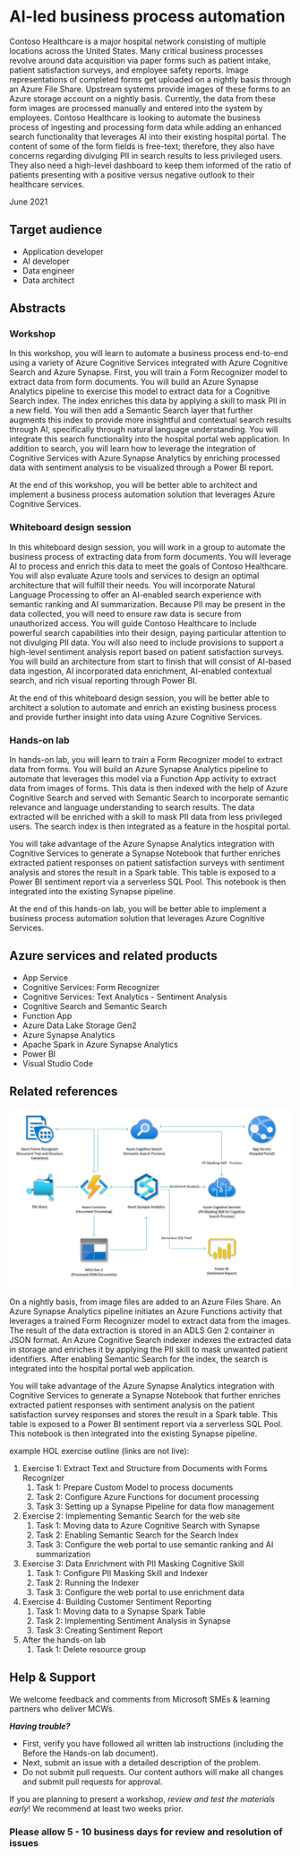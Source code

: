 # AI-led business process automation

Contoso Healthcare is a major hospital network consisting of multiple locations across the United States. Many critical business processes revolve around data acquisition via paper forms such as patient intake, patient satisfaction surveys, and employee safety reports. Image representations of completed forms get uploaded on a nightly basis through an Azure File Share. Upstream systems provide images of these forms to an Azure storage account on a nightly basis. Currently, the data from these form images are processed manually and entered into the system by employees. Contoso Healthcare is looking to automate the business process of ingesting and processing form data while adding an enhanced search functionality that leverages AI into their existing hospital portal. The content of some of the form fields is free-text; therefore, they also have concerns regarding divulging PII in search results to less privileged users. They also need a high-level dashboard to keep them informed of the ratio of patients presenting with a positive versus negative outlook to their healthcare services.

June 2021

## Target audience

- Application developer
- AI developer
- Data engineer
- Data architect

## Abstracts

### Workshop

In this workshop, you will learn to automate a business process end-to-end using a variety of Azure Cognitive Services integrated with Azure Cognitive Search and Azure Synapse. First, you will train a Form Recognizer model to extract data from form documents. You will build an Azure Synapse Analytics pipeline to exercise this model to extract data for a Cognitive Search index. The index enriches this data by applying a skill to mask PII in a new field. You will then add a Semantic Search layer that further augments this index to provide more insightful and contextual search results through AI, specifically through natural language understanding. You will integrate this search functionality into the hospital portal web application. In addition to search, you will learn how to leverage the integration of Cognitive Services with Azure Synapse Analytics by enriching processed data with sentiment analysis to be visualized through a Power BI report.

At the end of this workshop, you will be better able to architect and implement a business process automation solution that leverages Azure Cognitive Services.

### Whiteboard design session

In this whiteboard design session, you will work in a group to automate the business process of extracting data from form documents. You will leverage AI to process and enrich this data to meet the goals of Contoso Healthcare. You will also evaluate Azure tools and services to design an optimal architecture that will fulfill their needs. You will incorporate Natural Language Processing to offer an AI-enabled search experience with semantic ranking and AI summarization. Because PII may be present in the data collected, you will need to ensure raw data is secure from unauthorized access. You will guide Contoso Healthcare to include powerful search capabilities into their design, paying particular attention to not divulging PII data. You will also need to include provisions to support a high-level sentiment analysis report based on patient satisfaction surveys. You will build an architecture from start to finish that will consist of AI-based data ingestion, AI incorporated data enrichment, AI-enabled contextual search, and rich visual reporting through Power BI.

At the end of this whiteboard design session, you will be better able to architect a solution to automate and enrich an existing business process and provide further insight into data using Azure Cognitive Services.

### Hands-on lab

In hands-on lab, you will learn to train a Form Recognizer model to extract data from forms. You will build an Azure Synapse Analytics pipeline to automate that leverages this model via a Function App activity to extract data from images of forms. This data is then indexed with the help of Azure Cognitive Search and served with Semantic Search to incorporate semantic relevance and language understanding to search results. The data extracted will be enriched with a skill to mask PII data from less privileged users. The search index is then integrated as a feature in the hospital portal.

You will take advantage of the Azure Synapse Analytics integration with Cognitive Services to generate a Synapse Notebook that further enriches extracted patient responses on patient satisfaction surveys with sentiment analysis and stores the result in a Spark table. This table is exposed to a Power BI sentiment report via a serverless SQL Pool. This notebook is then integrated into the existing Synapse pipeline.

At the end of this hands-on lab, you will be better able to implement a business process automation solution that leverages Azure Cognitive Services.

## Azure services and related products

- App Service
- Cognitive Services: Form Recognizer
- Cognitive Services: Text Analytics - Sentiment Analysis
- Cognitive Search and Semantic Search
- Function App
- Azure Data Lake Storage Gen2
- Azure Synapse Analytics
- Apache Spark in Azure Synapse Analytics
- Power BI
- Visual Studio Code

## Related references

![The solution architecture diagram as described in the paragraph that follows.](Media/architecture.png "Solution architecture")

On a nightly basis, from image files are added to an Azure Files Share. An Azure Synapse Analytics pipeline initiates an Azure Functions activity that leverages a trained Form Recognizer model to extract data from the images. The result of the data extraction is stored in an ADLS Gen 2 container in JSON format. An Azure Cognitive Search indexer indexes the extracted data in storage and enriches it by applying the PII skill to mask unwanted patient identifiers. After enabling Semantic Search for the index, the search is integrated into the hospital portal web application.

You will take advantage of the Azure Synapse Analytics integration with Cognitive Services to generate a Synapse Notebook that further enriches extracted patient responses with sentiment analysis on the patient satisfaction survey responses and stores the result in a Spark table. This table is exposed to a Power BI sentiment report via a serverless SQL Pool. This notebook is then integrated into the existing Synapse pipeline.

example HOL exercise outline (links are not live):

1. Exercise 1: Extract Text and Structure from Documents with Forms Recognizer
   1. Task 1: Prepare Custom Model to process documents
   2. Task 2: Configure Azure Functions for document processing
   3. Task 3: Setting up a Synapse Pipeline for data flow management
2. Exercise 2: Implementing Semantic Search for the web site
   1. Task 1: Moving data to Azure Cognitive Search with Synapse
   2. Task 2: Enabling Semantic Search for the Search Index
   3. Task 3: Configure the web portal to use semantic ranking and AI summarization
3. Exercise 3: Data Enrichment with PII Masking Cognitive Skill
   1. Task 1: Configure PII Masking Skill and Indexer
   2. Task 2: Running the Indexer
   3. Task 3: Configure the web portal to use enrichment data
4. Exercise 4: Building Customer Sentiment Reporting
   1. Task 1: Moving data to a Synapse Spark Table
   2. Task 2: Implementing Sentiment Analysis in Synapse
   3. Task 3: Creating Sentiment Report
5. After the hands-on lab
   1. Task 1: Delete resource group

## Help & Support

We welcome feedback and comments from Microsoft SMEs & learning partners who deliver MCWs.  

***Having trouble?***

- First, verify you have followed all written lab instructions (including the Before the Hands-on lab document).
- Next, submit an issue with a detailed description of the problem.
- Do not submit pull requests. Our content authors will make all changes and submit pull requests for approval.  

If you are planning to present a workshop, *review and test the materials early*! We recommend at least two weeks prior.

### Please allow 5 - 10 business days for review and resolution of issues
